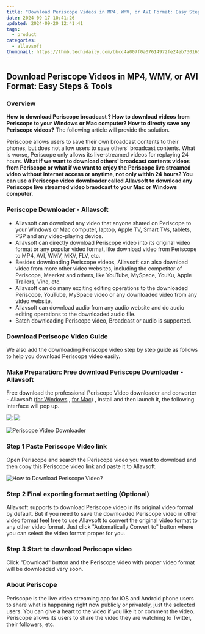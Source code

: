 ```yaml
---
title: "Download Periscope Videos in MP4, WMV, or AVI Format: Easy Steps & Tools"
date: 2024-09-17 10:41:26
updated: 2024-09-20 12:41:41
tags:
  - product
categories:
  - allavsoft
thumbnail: https://thmb.techidaily.com/bbcc4a007f0a07614972fe24eb730165421ff81b1eea5d7fad50043a76fd78c0.jpg
---
```


## Download Periscope Videos in MP4, WMV, or AVI Format: Easy Steps & Tools

### Overview

**How to download Periscope broadcast ? How to download videos from Periscope to your Windows or Mac computer? How to directy save any Periscope videos?** The following article will provide the solution.

Periscope allows users to save their own broadcast contents to their phones, but does not allow users to save others' broadcast contents. What is worse, Periscope only allows its live-streamed videos for replaying 24 hours. **What if we want to download others' broadcast contents videos from Periscope or what if we want to enjoy the Periscope live streamed video without internet access or anytime, not only within 24 hours? You can use a Periscope video downloader called Allavsoft to download any Periscope live streamed video braodcast to your Mac or Windows computer.**

### Periscope Downloader - Allavsoft

* Allavsoft can download any video that anyone shared on Periscope to your Windows or Mac computer, laptop, Apple TV, Smart TVs, tablets, PSP and any video-playing device.
* Allavsoft can directly download Periscope video into its original video format or any popular video format, like download video from Periscope to MP4, AVI, WMV, MKV, FLV, etc.
* Besides downloading Periscope videos, Allavsoft can also download video from more other video websites, including the competitor of Periscope, Meerkat and others, like YouTube, MySpace, YouKu, Apple Trailers, Vine, etc.
* Allavsoft can do many exciting editing operations to the downloaded Periscope, YouTube, MySpace video or any downloaded video from any video website.
* Allavsoft can download audio from any audio website and do audio editing operations to the downloaded audio file.
* Batch downloading Periscope video, Broadcast or audio is supported.

### Download Periscope Video Guide

We also add the downloading Periscope video step by step guide as follows to help you download Periscope video easily.

### Make Preparation: Free download Periscope Downloader - Allavsoft

Free download the professional Periscope Video downloader and converter - Allavsoft ([for Windows](https://tools.techidaily.com/allavsoft/products/) , [for Mac](https://tools.techidaily.com/allavsoft/products/)) , install and then launch it, the following interface will pop up.

[![](https://www.allavsoft.com/how-to/../images/how-to/free-download-win.jpg)](https://tools.techidaily.com/allavsoft/products/) [![](https://www.allavsoft.com/how-to/../images/how-to/free-download-mac.jpg)](https://tools.techidaily.com/allavsoft/products/)

![Periscope Video Downloader](https://www.allavsoft.com/how-to/../images/allavsoft/screen-shot-600.jpg)

### Step 1 Paste Periscope Video link

Open Periscope and search the Periscope video you want to download and then copy this Periscope video link and paste it to Allavsoft.

![How to Download Periscope Video?](https://www.allavsoft.com/how-to/../images/how-to/download-rtmp-video/download-rtmp-video.jpg)

### Step 2 Final exporting format setting (Optional)

Allavsoft supports to download Periscope video in its original video format by default. But if you need to save the downloaded Periscope video in other video format feel free to use Allavsoft to convert the original video format to any other video format. Just click "Automatically Convert to" button where you can select the video format proper for you.

### Step 3 Start to download Periscope video

Click "Download" button and the Periscope video with proper video format will be downloaded very soon.

### About Periscope

Periscope is the live video streaming app for iOS and Android phone users to share what is happening right now publicly or privately, just the selected users. You can give a heart to the video if you like it or comment the video. Periscope allows its users to share the video they are watching to Twitter, their followers, etc.

<ins class="adsbygoogle"
     style="display:block"
     data-ad-format="autorelaxed"
     data-ad-client="ca-pub-7571918770474297"
     data-ad-slot="1223367746"></ins>



<ins class="adsbygoogle"
     style="display:block"
     data-ad-client="ca-pub-7571918770474297"
     data-ad-slot="8358498916"
     data-ad-format="auto"
     data-full-width-responsive="true"></ins>
